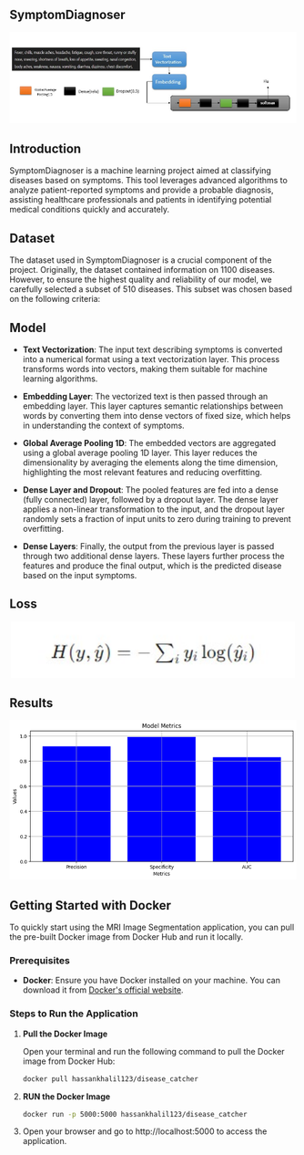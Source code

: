 ## SymptomDiagnoser
<div align="center">
  <img src="https://github.com/HassanKhalil321/SymptomDiagnoser/blob/main/assets/Screenshot%202024-07-03%20144152.jpg" width="1000"/>
</div>


## Introduction
SymptomDiagnoser is a machine learning project aimed at classifying diseases based on symptoms. This tool leverages advanced algorithms to analyze patient-reported symptoms and provide a probable diagnosis, assisting healthcare professionals and patients in identifying potential medical conditions quickly and accurately.



## Dataset
The dataset used in SymptomDiagnoser is a crucial component of the project. Originally, the dataset contained information on 1100 diseases. However, to ensure the highest quality and reliability of our model, we carefully selected a subset of 510 diseases. This subset was chosen based on the following criteria:

## Model 

- **Text Vectorization**: The input text describing symptoms is converted into a numerical format using a text vectorization layer. This process transforms words into vectors, making them suitable for machine learning algorithms.

- **Embedding Layer**: The vectorized text is then passed through an embedding layer. This layer captures semantic relationships between words by converting them into dense vectors of fixed size, which helps in understanding the context of symptoms.

- **Global Average Pooling 1D**: The embedded vectors are aggregated using a global average pooling 1D layer. This layer reduces the dimensionality by averaging the elements along the time dimension, highlighting the most relevant features and reducing overfitting.

- **Dense Layer and Dropout**: The pooled features are fed into a dense (fully connected) layer, followed by a dropout layer. The dense layer applies a non-linear transformation to the input, and the dropout layer randomly sets a fraction of input units to zero during training to prevent overfitting.

- **Dense Layers**: Finally, the output from the previous layer is passed through two additional dense layers. These layers further process the features and produce the final output, which is the predicted disease based on the input symptoms.

## Loss
<div align="center">
  <img src="https://github.com/HassanKhalil321/SymptomDiagnoser/blob/main/assets/CCE.jpg" width="500"/>
</div>

## Results
<div align="center">
  <img src="https://github.com/HassanKhalil321/SymptomDiagnoser/blob/main/assets/ppp.png" width="600" hight='500'/>
</div>


## Getting Started with Docker

To quickly start using the MRI Image Segmentation application, you can pull the pre-built Docker image from Docker Hub and run it locally.

### Prerequisites

- **Docker**: Ensure you have Docker installed on your machine. You can download it from [Docker's official website](https://www.docker.com/products/docker-desktop).

### Steps to Run the Application

1. **Pull the Docker Image**

   Open your terminal and run the following command to pull the Docker image from Docker Hub:

   ```bash
   docker pull hassankhalil123/disease_catcher
2. **RUN the Docker Image**

   ```bash
   docker run -p 5000:5000 hassankhalil123/disease_catcher
3. Open your browser and go to http://localhost:5000 to access the application.
